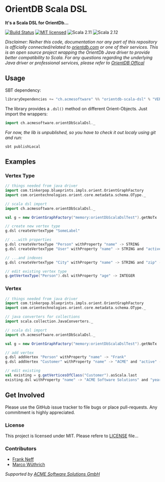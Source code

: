 OrientDB Scala DSL
==================

**It's a Scala DSL for OrientDb...** 

[![Build Status](https://travis-ci.org/acme-software/orientdb-scala-dsl.svg?branch=master)](https://travis-ci.org/acme-software/orientdb-scala-dsl)
[![MIT licensed](https://img.shields.io/badge/license-MIT-blue.svg)](https://raw.githubusercontent.com/acme-software/orientdb-scala-dsl/master/LICENSE)
![Scala 2.11](https://img.shields.io/badge/scala-2.11-lightgrey.svg)
![Scala 2.12](https://img.shields.io/badge/scala-2.12-lightgrey.svg)

*Disclaimer:*
*Neiher this code, documentation nor any part of this repository is officially connected/related to 
[orientdb.com](http://orientdb.com/) or one of their services. This is an open source project wrapping the OrientDb Java
driver to provide better compatibility to Scala.*
*For any questions regarding the underlying Java driver or professional services, please refer to 
[OrientDB Offical](http://orientdb.com/)*

Usage
-----

SBT dependency:

```scala
libraryDependencies += "ch.acmesoftware" %% "orientdb-scala-dsl" % "VERSION"
```

The library provides a `.dsl()` method on different Orient-Objects. Just import the wrappers:

```scala
import ch.acmesoftware.orientDbScalaDsl._
```

*For now, the lib is unpublished, so you have to check it out localy using git and run:*

```shell
sbt publishLocal
```

Examples
--------

### Vertex Type

```scala
// things needed from java driver
import com.tinkerpop.blueprints.impls.orient.OrientGraphFactory
import com.orientechnologies.orient.core.metadata.schema.OType._

// scala dsl import
import ch.acmesoftware.orientDbScalaDsl._

val g = new OrientGraphFactory("memory:orientDbScalaDslTest").getNoTx

// create new vertex type
g.dsl createVertexType "SomeLabel"

// ...with properties
g.dsl createVertexType "Person" withProperty "name" -> STRING
g.dsl createVertexType "User" withProperty "name" -> STRING and "active" -> BOOLEAN

// ...and indexes
g.dsl createVertexType "City" withProperty "name" -> STRING and "zip" -> INTEGER unique "name" unique "zip"

// edit existing vertex type
g.getVertexType("Person").dsl withProperty "age" -> INTEGER

```

### Vertex

```scala
// things needed from java driver
import com.tinkerpop.blueprints.impls.orient.OrientGraphFactory
import com.orientechnologies.orient.core.metadata.schema.OType._

// java converters for collections
import scala.collection.JavaConverters._

// scala dsl import
import ch.acmesoftware.orientDbScalaDsl._

val g = new OrientGraphFactory("memory:orientDbScalaDslTest").getNoTx

// add vertex
g.dsl addVertex "Person" withProperty "name" -> "Frank"
g.dsl addVertex "Customer" withProperty "name" -> "ACME" and "active" -> true

// edit existing
val existing = g.getVerticesOfClass("Customer").asScala.last
existing.dsl withProperty "name" -> "ACME Software Solutions" and "year" -> 2017

```

Get Involved
------------

Please use the GitHub issue tracker to file bugs or place pull-requests. Any commitment is highly appreciated.

### License

This project is licensed under MIT. Please refere to [LICENSE](LICENSE) file...

### Contributors

* [Frank Neff](https://github.com/frne)
* [Marco Wüthrich](https://github.com/marcow93)

*Supported by [ACME Software Solutions GmbH](https://github.com/acme-software)*
